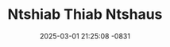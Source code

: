 ---
layout: movie-video-data
date: 2025-03-01 21:25:08 -0831
categories: movie

# Site Attributes
title: "Ntshiab Thiab Ntshaus"
permalink: "/movie/Ntshiab_Thiab_Ntshaus"

# Movie Attributes
synopsis: "Ntshiab thiab Ntshaus yog ib zaj dab neeg thaum hmoob khiav pem suav teb los rau nplog teb. Vim thaum ub hmoob thiab suav tau sib tau, suav tau zwb hmoob  suav thiaj muab hmoob caum tua kom tus noob. Hmoob noob qaus luaj taum daj sauv rho ntaj muab hmoob tua kom tas. Suav thiaj coj cov poj niam mus ua qhev. hmoob thiaj tau khiav los mus nyob los tsua teb lawm. tom qab ntshiab thiab ntshaus nkawv loj hlob. nkawv mam rov los nrhiav tau hmoob nyob rau sab teb chaws los tsuas nkawv mam rov mus nrhiav tau nkawv niam los qhia nkawv ua dab ua qhua. "
producer: "N.I. Video Production's Family Entertainment"
director: ""
writer: ""
video_link: ""
genre: ""
year: ""
release_type: "VHS"
storage: "Center for Hmong Studies"
thumbnail: "/assets/images/movie_thumbnails/Ntshiab Thiab Ntshaus.jpeg"
publishing_company: "N.I. Video Production's Family Entertainment"

# Sequels + Parts
base_movie: ""
total_parts: 0
sequel: ""

# Movie Cast
cast:
#VALUE!
---